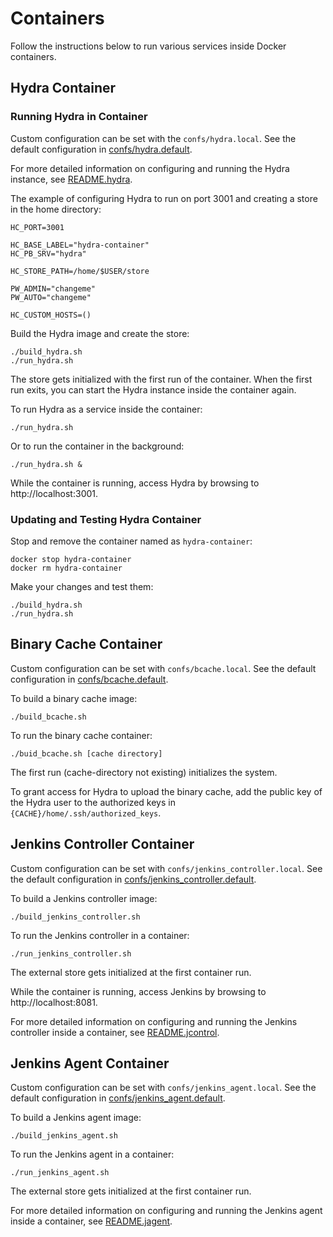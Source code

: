 <!--
    Copyright 2022-2024 TII (SSRC) and the Ghaf contributors
    SPDX-License-Identifier: CC-BY-SA-4.0
-->

# Containers

Follow the instructions below to run various services inside Docker containers.

## Hydra Container

### Running Hydra in Container

Custom configuration can be set with the `confs/hydra.local`.
See the default configuration in [confs/hydra.default](confs/hydra.default).

For more detailed information on configuring and running the Hydra instance, see [README.hydra](README.hydra).

The example of configuring Hydra to run on port 3001 and creating a store in the home directory:
```
HC_PORT=3001

HC_BASE_LABEL="hydra-container"
HC_PB_SRV="hydra"

HC_STORE_PATH=/home/$USER/store

PW_ADMIN="changeme"
PW_AUTO="changeme"

HC_CUSTOM_HOSTS=()
```

Build the Hydra image and create the store:
```
./build_hydra.sh
./run_hydra.sh
```
The store gets initialized with the first run of the container.
When the first run exits, you can start the Hydra instance inside the container again.

To run Hydra as a service inside the container:
```
./run_hydra.sh
```
Or to run the container in the background:
```
./run_hydra.sh &
```

While the container is running, access Hydra by browsing to http://localhost:3001.

### Updating and Testing Hydra Container

Stop and remove the container named as `hydra-container`:
```
docker stop hydra-container
docker rm hydra-container
```

Make your changes and test them:
```
./build_hydra.sh
./run_hydra.sh
```

## Binary Cache Container

Custom configuration can be set with `confs/bcache.local`.
See the default configuration in [confs/bcache.default](confs/bcache.default).

To build a binary cache image:
```
./build_bcache.sh
```

To run the binary cache container:
```
./buid_bcache.sh [cache directory]
```

The first run (cache-directory not existing) initializes the system.

To grant access for Hydra to upload the binary cache, add the public key of the Hydra user to the authorized keys in `{CACHE}/home/.ssh/authorized_keys`.

## Jenkins Controller Container

Custom configuration can be set with `confs/jenkins_controller.local`.
See the default configuration in [confs/jenkins_controller.default](confs/jenkins_controller.default).

To build a Jenkins controller image:
```
./build_jenkins_controller.sh
```

To run the Jenkins controller in a container:
```
./run_jenkins_controller.sh
```

The external store gets initialized at the first container run.

While the container is running, access Jenkins by browsing to http://localhost:8081.

For more detailed information on configuring and running the Jenkins controller inside a container, see [README.jcontrol](README.jcontrol).

## Jenkins Agent Container

Custom configuration can be set with `confs/jenkins_agent.local`.
See the default configuration in [confs/jenkins_agent.default](confs/jenkins_agent.default).

To build a Jenkins agent image:
```
./build_jenkins_agent.sh
```

To run the Jenkins agent in a container:
```
./run_jenkins_agent.sh
```

The external store gets initialized at the first container run.

For more detailed information on configuring and running the Jenkins agent inside a container, see [README.jagent](README.jagent).
